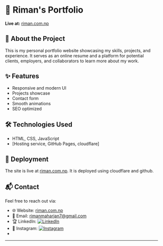 # 📌 Riman's Portfolio  
**Live at:** [riman.com.np](https://riman.com.np)  

## 🚀 About the Project  
This is my personal portfolio website showcasing my skills, projects, and experience. It serves as an online resume and a platform for potential clients, employers, and collaborators to learn more about my work.  

## ✨ Features  
- Responsive and modern UI  
- Projects showcase  
- Contact form  
- Smooth animations  
- SEO optimized  

## 🛠 Technologies Used  
- HTML, CSS, JavaScript 
- [Hosting service, GitHub Pages, cloudflare]  


## 🚀 Deployment  
The site is live at [riman.com.np](https://riman.com.np). It is deployed using cloudflare and github.  

## 📬 Contact  
Feel free to reach out via:  
- 🌐 Website: [riman.com.np](https://riman.com.np)  
- 📧 Email: rimanmaharjan7@gmail.com
- 🏆 LinkedIn: [![LinkedIn](https://link-to-linkedin-logo-image)](https://www.linkedin.com/in/rimanmaharjan7/)
- 📱 Instagram: [![Instagram](https://www.google.com/url?sa=i&url=https%3A%2F%2Fcommons.wikimedia.org%2Fwiki%2FFile%3AInstagram-Icon.png&psig=AOvVaw1LlYCdU4AZn7DS_-ZAybCf&ust=1738401481010000&source=images&cd=vfe&opi=89978449&ved=0CBQQjRxqFwoTCIj34KfQn4sDFQAAAAAdAAAAABAE)](https://www.instagram.com/riman_maharjan7/)
- 
---


